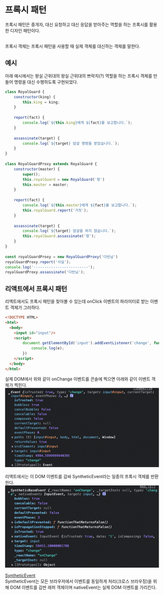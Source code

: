 # 프록시 패턴

프록시 패턴은 중개자, 대신 요청하고 대신 응답을 받아주는 역할을 하는 프록시를 활용한 디자인 패턴이다.<br><br>

프록시 객체는 프록시 패턴을 사용할 때 실제 객체를 대신하는 객체를 말한다.

## 예시
아래 예시에서는 왕실 근위대의 왕실 근위대의 쁘락치(?) 역할을 하는 프록시 객체를 만들어 명령을 대신 수행하도록 구현되었다.

```js
class RoyalGuard {
    constructor(king) {
        this.king = king;
    }

    report(fact) {
        console.log(`${this.king}에게 ${fact}를 보고합니다.`);
    }

    assassinate(target) {
        console.log(`${target} 암살 명령을 받았습니다.`);
    }
}

class RoyalGuardProxy extends RoyalGuard {
    constructor(master) {
        super();
        this.royalGuard = new RoyalGuard('왕')
        this.master = master;
    }

    report(fact) {
        console.log(`${this.master}에게 ${fact}를 보고합니다.`);
        this.royalGuard.report('거짓');
    }

    assassinate(target) {
        console.log(`${target} 암살을 하지 않습니다.`);
        this.royalGuard.assassinate('왕');
    }
}

const royalGuardProxy = new RoyalGuardProxy('다빈님')
royalGuardProxy.report('사실');
console.log('-------------------------');
royalGuardProxy.assassinate('다빈님');
```

## 리액트에서 프록시 패턴

리액트에서도 프록시 패턴을 찾아볼 수 있는데 onClick 이벤트의 파라미터로 받는 이벤트 객체가 그러하다.

```html
<!DOCTYPE HTML>
<html>
  <body>
    <input id="input"/>
    <script>
        document.getElementById('input').addEventListener('change', function(e) {
            console.log(e);
        })
    </script>
  </body>
</html>
```

실제 DOM에서 위와 같이 onChange 이벤트를 콘솔에 찍으면 아래와 같이 이벤트 객체가 찍힌다.<br>
<img src='../images/dom-event.png'/>
<br><br>
리액트에서는 이 DOM 이벤트를 감싸 SyntheticEvent라는 일종의 프록시 객체를 반환한다.
<br>
<img src='../images/react-event.png'/>
<br>

[SyntheticEvent](https://ko.reactjs.org/docs/events.html#gatsby-focus-wrapper)<br>
SyntheticEvent는 모든 브라우저에서 이벤트를 동일하게 처리(크로스 브라우징)을 위해 DOM 이벤트를 감싼 래퍼 객체이며 nativeEvent는 실제 DOM 이벤트를 가리킨다.